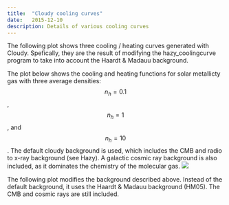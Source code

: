 ```yaml
---
title:  "Cloudy cooling curves"
date:   2015-12-10
description: Details of various cooling curves
---
```


The following plot shows three cooling / heating curves generated with
Cloudy. Spefically, they are the result of modifying the
hazy_coolingcurve program to take into account the Haardt & Madauu 
background.

The plot below shows the cooling and heating functions for solar metallicty
gas with three average densities: $$n_h = 0.1$$, $$n_h = 1$$, and $$n_h = 10$$. 
The default cloudy background is used, which includes the CMB and radio to x-ray
background (see Hazy). A galactic cosmic ray background is also included, as it 
dominates the chemistry of the molecular gas.
<img src="{{ site.url }}assets/images/coolingcurve_solar_CIE.png">

The following plot modifies the background described above. Instead of the default 
background, it uses the Haardt & Madauu background (HM05). The CMB and cosmic rays 
are still included.
